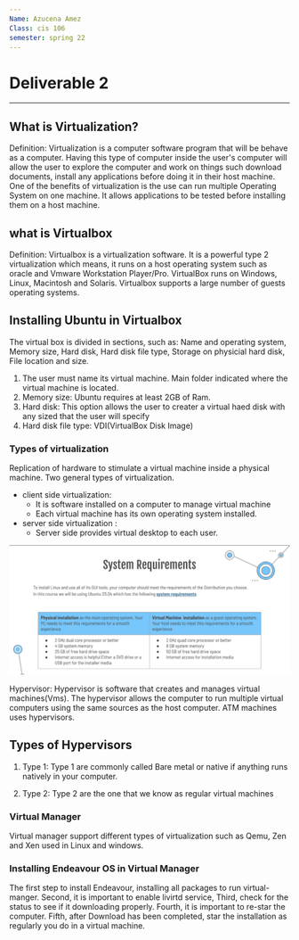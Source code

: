 ```yaml
---
Name: Azucena Amez
Class: cis 106
semester: spring 22
---
```

# Deliverable 2

<hr>

## What is Virtualization?
Definition: Virtualization is a computer software program that will be behave as a computer. Having this type of computer inside the user's computer will allow the user to explore the computer and work on things such download documents, install any applications before doing it in their host machine. One of the benefits of virtualization is the use can run multiple Operating System on one machine. It allows applications to be tested before installing them on a host machine. 

## what is Virtualbox
Definition: Virtualbox is a virtualization software. It is a powerful type 2 virtualization which means, it runs on a host operating system such as oracle and Vmware Workstation Player/Pro. VirtualBox runs on Windows, Linux, Macintosh and Solaris. Virtualbox supports a large number of guests operating systems. 

## Installing Ubuntu in Virtualbox
The virtual box is divided in sections, such as: Name and operating system, Memory size, Hard disk, Hard disk file type, Storage on physicial hard disk, File location and size. 
1. The user must name its virtual machine. Main folder indicated where the virtual machine is located.  
2. Memory size: Ubuntu requires at least 2GB of Ram. 
3. Hard disk: This option allows the user to creater a virtual haed disk with any sized that the user will specify 
4. Hard disk file type: VDI(VirtualBox Disk Image)

### Types of virtualization 
Replication of hardware to stimulate a virtual machine inside a physical machine. Two general types of virtualization. 
* client side virtualization: 
  * It is software installed on a computer to manage virtual machine
  * Each virtual machine has its own operating system installed. 
* server side virtualization :
  * Server side provides virtual desktop to each user. 

![Computer Requirements](pic1.png)

Hypervisor: Hypervisor is software that creates and manages virtual machines(Vms). The hypervisor allows the computer to run multiple virtual computers using the same sources as the host computer. ATM machines uses hypervisors. 

## Types of Hypervisors 
1. Type 1: Type 1 are commonly called Bare metal or native if anything runs natively in your computer. 

2. Type 2: Type 2 are the one that we know as regular virtual machines 

### Virtual Manager 
Virtual manager support different types of virtualization such as Qemu, Zen and Xen used in Linux and windows. 

### Installing Endeavour OS in Virtual Manager 
The first step to install Endeavour, installing all packages to run virtual-manger. Second, it is important to enable livirtd service, Third, check for the status to see if it downloading properly. 
Fourth, it is important to re-star the computer. Fifth, after Download has been completed, star the installation as regularly you do in a virtual machine. 